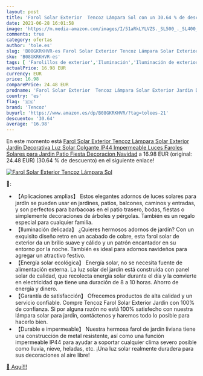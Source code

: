 ```yaml
---
layout: post
title: 'Farol Solar Exterior  Tencoz Lámpara Sol con un 30.64 % de descuento'
date: 2021-06-28 16:01:58
image: 'https://m.media-amazon.com/images/I/51aRkLYLVZS._SL500_._SL400_.jpg'
comments: true
category: ofertas
author: 'tole.es'
slug: 'B08GKRKHVR-es Farol Solar Exterior Tencoz Lámpara Solar Exterior Jardin...'
sku: 'B08GKRKHVR-es'
tags: [ 'Farolillos de exterior','Iluminación','Iluminación de exterior','navidad','tencoz', ]
actualPrice: 16.98 EUR
currency: EUR
price: 16.98
comparePrice: 24.48 EUR
prodname: 'Farol Solar Exterior  Tencoz Lámpara Solar Exterior Jardin Decorativa Luz Solar Colgante IP44 Impermeable Luces Faroles Solares para Jardin Patio Fiesta Decoracion Navidad'
country: 'es'
flag: '🇪🇸'
brand: 'Tencoz'
buyurl: 'https://www.amazon.es/dp/B08GKRKHVR/?tag=tolees-21'
descuento: '30.64'
average: '16.98'
---
```


En este momento está [Farol Solar Exterior  Tencoz Lámpara Solar Exterior Jardin Decorativa Luz Solar Colgante IP44 Impermeable Luces Faroles Solares para Jardin Patio Fiesta Decoracion Navidad](https://www.amazon.es/dp/B08GKRKHVR/?tag=tolees-21) a 16.98 EUR (original: 24.48 EUR) (30.64 %  de descuento) en el siguiente enlace!

[![Farol Solar Exterior  Tencoz Lámpara Sol](https://m.media-amazon.com/images/I/51aRkLYLVZS._SL500_._SL400_.jpg)](https://www.amazon.es/dp/B08GKRKHVR/?tag=tolees-21)

🔎:

- 【Aplicaciones amplias】 Estos elegantes adornos de luces solares para jardín se pueden usar en jardines, patios, balcones, caminos y entradas, y son perfectos para barbacoas en el patio trasero, bodas, fiestas o simplemente decoraciones de árboles y pérgolas. También es un regalo especial para cualquier familia.
- 【Iluminación delicada】 ¿Quieres hermosos adornos de jardín? Con un exquisito diseño retro en un acabado de cobre, esta farol solar de exterior da un brillo suave y cálido y un patrón encantador en su entorno por la noche. También es ideal para adornos navideños para agregar un atractivo festivo.
- 【Energía solar ecológica】 Energía solar, no se necesita fuente de alimentación externa. La luz solar del jardín está construida con panel solar de calidad, que recolecta energía solar durante el día y la convierte en electricidad que tiene una duración de 8 a 10 horas. Ahorro de energía y dinero.
- 【Garantía de satisfacción】 Ofrecemos productos de alta calidad y un servicio confiable. Compre Tencoz Farol Solar Exterior Jardin con 100% de confianza. Si por alguna razón no está 100% satisfecho con nuestra lámpara solar para jardín, contáctenos y haremos todo lo posible para hacerlo bien.
- 【Durable e impermeable】 Nuestra hermosa farol de jardín liviana tiene una construcción de metal resistente, así como una función impermeable IP44 para ayudar a soportar cualquier clima severo posible como lluvia, nieve, heladas, etc. ¡Una luz solar realmente duradera para sus decoraciones al aire libre!

[🛒 Aquí!!!](https://www.amazon.es/dp/B08GKRKHVR/?tag=tolees-21)
